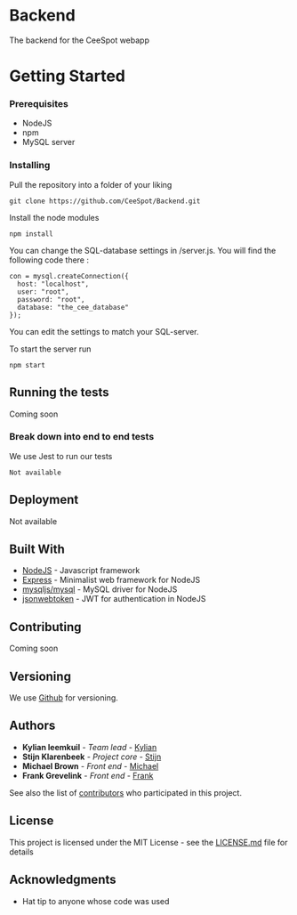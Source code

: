 # Backend
The backend for the CeeSpot webapp

# Getting Started

### Prerequisites

- NodeJS
- npm
- MySQL server

### Installing

Pull the repository into a folder of your liking
```
git clone https://github.com/CeeSpot/Backend.git
```

Install the node modules
```
npm install
```

You can change the SQL-database settings in /server.js. You will find the following code there :
```
con = mysql.createConnection({
  host: "localhost",
  user: "root",
  password: "root",
  database: "the_cee_database"
});
```
You can edit the settings to match your SQL-server.

To start the server run
```
npm start
```

## Running the tests

Coming soon

### Break down into end to end tests

We use Jest to run our tests

```
Not available
```

## Deployment

Not available

## Built With

* [NodeJS](https://nodejs.org/) - Javascript framework
* [Express](https://expressjs.com/) - Minimalist web framework for NodeJS
* [mysqljs/mysql](https://github.com/mysqljs/mysql) - MySQL driver for NodeJS
* [jsonwebtoken](https://www.npmjs.com/package/jsonwebtoken) - JWT for authentication in NodeJS

## Contributing

Coming soon

## Versioning

We use [Github](http://github.com/) for versioning.

## Authors

* **Kylian leemkuil** - *Team lead* - [Kylian](https://github.com/kylianleemkuil)
* **Stijn Klarenbeek** - *Project core* - [Stijn](https://github.com/Waro1234)
* **Michael Brown** - *Front end* - [Michael](https://github.com/michaelbrownie)
* **Frank Grevelink** - *Front end* - [Frank](https://github.com/fgrevelink)

See also the list of [contributors](https://github.com/orgs/CeeSpot/people) who participated in this project.

## License

This project is licensed under the MIT License - see the [LICENSE.md](https://github.com/CeeSpot/Backend/blob/master/LICENSE) file for details

## Acknowledgments

* Hat tip to anyone whose code was used
